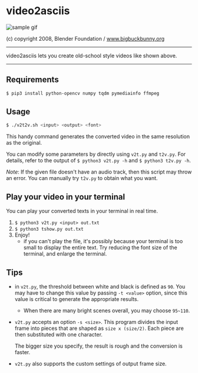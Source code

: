 # video2asciis

![sample gif](https://github.com/private-yusuke/video2asciis/blob/master/sample.gif?raw=true)

(c) copyright 2008, Blender Foundation / www.bigbuckbunny.org

---

video2asciis lets you create old-school style videos like shown above.

---

## Requirements

```sh
$ pip3 install python-opencv numpy tqdm pymediainfo ffmpeg
```

## Usage

```sh
$ ./v2t2v.sh <input> <output> <font>
```

This handy command generates the converted video in the same resolution as the original.

You can modify some parameters by directly using `v2t.py` and `t2v.py`. For details, refer to the output of `$ python3 v2t.py -h` and `$ python3 t2v.py -h`.

*Note*: If the given file doesn't have an audio track, then this script may throw an error. You can manually try `t2v.py` to obtain what you want.

## Play your video in your terminal

You can play your converted texts in your terminal in real time.

1. `$ python3 v2t.py <input> out.txt`
2. `$ python3 tshow.py out.txt`
3. Enjoy!
    * if you can't play the file, it's possibly because your terminal is too small to display the entire text. Try reducing the font size of the terminal, and enlarge the terminal.

## Tips

* in `v2t.py`, the threshold between white and black is defined as `90`. You may have to change this value by passing `-t <value>` option, since this value is critical to generate the appropriate results.
   * When there are many bright scenes overall, you may choose `95~110`.
* `v2t.py` accepts an option `-s <size>`. This program divides the input frame into pieces that are shaped as `size x (size/2)`. Each piece are then substituted with one character.
    
    The bigger size you specify, the result is rough and the conversion is faster.
* `v2t.py` also supports the custom settings of output frame size.

